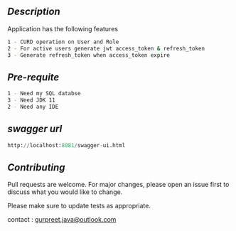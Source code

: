 ## _Description_

Application has the following features

```bash
1 - CURD operation on User and Role
2 - For active users generate jwt access_token & refresh_token
3 - Generate refresh_token when access_token expire
```

## _Pre-requite_

```bash
1 - Need my SQL databse
3 - Need JDK 11
2 - Need any IDE
```

## _swagger url_

```python
http://localhost:8081/swagger-ui.html
```

## _Contributing_

Pull requests are welcome. For major changes, please open an issue first to discuss what you would like to change.

Please make sure to update tests as appropriate.

contact : gurpreet.java@outlook.com

